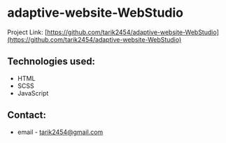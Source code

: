 # adaptive-website-WebStudio

Project Link: [https://github.com/tarik2454/adaptive-website-WebStudio](https://github.com/tarik2454/adaptive-website-WebStudio)

## Technologies used:

* HTML
* SCSS
* JavaScript

## Contact:

* email - tarik2454@gmail.com

